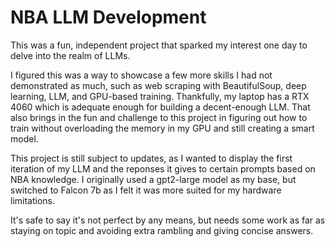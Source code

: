 # NBA LLM Development

This was a fun, independent project that sparked my interest one day to delve into the realm of LLMs. 

I figured this was a way to showcase a few more skills I had not demonstrated as much, such as web scraping with BeautifulSoup, deep learning, LLM, and GPU-based training. Thankfully, my laptop has a RTX 4060 which is adequate enough for building a decent-enough LLM. That also brings in the fun and challenge to this project in figuring out how to train without overloading the memory in my GPU and still creating a smart model.

This project is still subject to updates, as I wanted to display the first iteration of my LLM and the reponses it gives to certain prompts based on NBA knowledge. I originally used a gpt2-large model as my base, but switched to Falcon 7b as I felt it was more suited for my hardware limitations.

It's safe to say it's not perfect by any means, but needs some work as far as staying on topic and avoiding extra rambling and giving concise answers.
